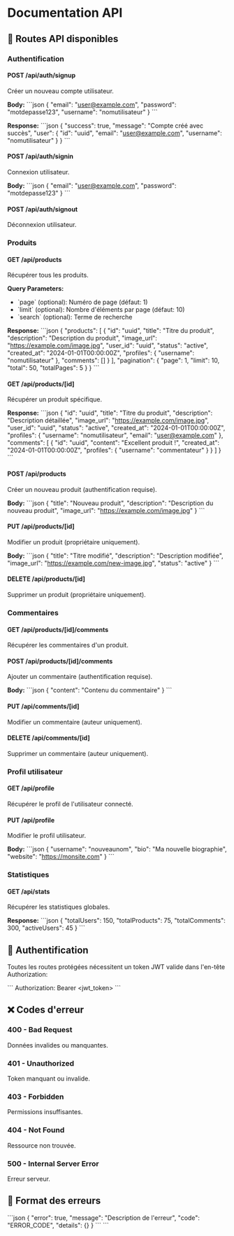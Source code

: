 # Documentation API

## 🔗 Routes API disponibles

### Authentification

#### POST /api/auth/signup
Créer un nouveau compte utilisateur.

**Body:**
\`\`\`json
{
  "email": "user@example.com",
  "password": "motdepasse123",
  "username": "nomutilisateur"
}
\`\`\`

**Response:**
\`\`\`json
{
  "success": true,
  "message": "Compte créé avec succès",
  "user": {
    "id": "uuid",
    "email": "user@example.com",
    "username": "nomutilisateur"
  }
}
\`\`\`

#### POST /api/auth/signin
Connexion utilisateur.

**Body:**
\`\`\`json
{
  "email": "user@example.com",
  "password": "motdepasse123"
}
\`\`\`

#### POST /api/auth/signout
Déconnexion utilisateur.

### Produits

#### GET /api/products
Récupérer tous les produits.

**Query Parameters:**
- \`page\` (optional): Numéro de page (défaut: 1)
- \`limit\` (optional): Nombre d'éléments par page (défaut: 10)
- \`search\` (optional): Terme de recherche

**Response:**
\`\`\`json
{
  "products": [
    {
      "id": "uuid",
      "title": "Titre du produit",
      "description": "Description du produit",
      "image_url": "https://example.com/image.jpg",
      "user_id": "uuid",
      "status": "active",
      "created_at": "2024-01-01T00:00:00Z",
      "profiles": {
        "username": "nomutilisateur"
      },
      "comments": []
    }
  ],
  "pagination": {
    "page": 1,
    "limit": 10,
    "total": 50,
    "totalPages": 5
  }
}
\`\`\`

#### GET /api/products/[id]
Récupérer un produit spécifique.

**Response:**
\`\`\`json
{
  "id": "uuid",
  "title": "Titre du produit",
  "description": "Description détaillée",
  "image_url": "https://example.com/image.jpg",
  "user_id": "uuid",
  "status": "active",
  "created_at": "2024-01-01T00:00:00Z",
  "profiles": {
    "username": "nomutilisateur",
    "email": "user@example.com"
  },
  "comments": [
    {
      "id": "uuid",
      "content": "Excellent produit !",
      "created_at": "2024-01-01T00:00:00Z",
      "profiles": {
        "username": "commentateur"
      }
    }
  ]
}
\`\`\`

#### POST /api/products
Créer un nouveau produit (authentification requise).

**Body:**
\`\`\`json
{
  "title": "Nouveau produit",
  "description": "Description du nouveau produit",
  "image_url": "https://example.com/image.jpg"
}
\`\`\`

#### PUT /api/products/[id]
Modifier un produit (propriétaire uniquement).

**Body:**
\`\`\`json
{
  "title": "Titre modifié",
  "description": "Description modifiée",
  "image_url": "https://example.com/new-image.jpg",
  "status": "active"
}
\`\`\`

#### DELETE /api/products/[id]
Supprimer un produit (propriétaire uniquement).

### Commentaires

#### GET /api/products/[id]/comments
Récupérer les commentaires d'un produit.

#### POST /api/products/[id]/comments
Ajouter un commentaire (authentification requise).

**Body:**
\`\`\`json
{
  "content": "Contenu du commentaire"
}
\`\`\`

#### PUT /api/comments/[id]
Modifier un commentaire (auteur uniquement).

#### DELETE /api/comments/[id]
Supprimer un commentaire (auteur uniquement).

### Profil utilisateur

#### GET /api/profile
Récupérer le profil de l'utilisateur connecté.

#### PUT /api/profile
Modifier le profil utilisateur.

**Body:**
\`\`\`json
{
  "username": "nouveaunom",
  "bio": "Ma nouvelle biographie",
  "website": "https://monsite.com"
}
\`\`\`

### Statistiques

#### GET /api/stats
Récupérer les statistiques globales.

**Response:**
\`\`\`json
{
  "totalUsers": 150,
  "totalProducts": 75,
  "totalComments": 300,
  "activeUsers": 45
}
\`\`\`

## 🔐 Authentification

Toutes les routes protégées nécessitent un token JWT valide dans l'en-tête Authorization:

\`\`\`
Authorization: Bearer <jwt_token>
\`\`\`

## ❌ Codes d'erreur

### 400 - Bad Request
Données invalides ou manquantes.

### 401 - Unauthorized
Token manquant ou invalide.

### 403 - Forbidden
Permissions insuffisantes.

### 404 - Not Found
Ressource non trouvée.

### 500 - Internal Server Error
Erreur serveur.

## 📝 Format des erreurs

\`\`\`json
{
  "error": true,
  "message": "Description de l'erreur",
  "code": "ERROR_CODE",
  "details": {}
}
\`\`\`
\`\`\`

